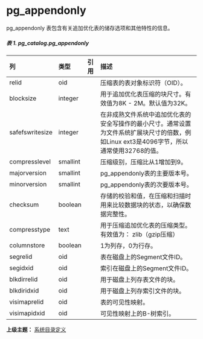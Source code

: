 # pg\_appendonly

pg\_appendonly 表包含有关追加优化表的储存选项和其他特性的信息。

##### 表 1. pg\_catalog.pg\_appendonly

| 列 | 类型 | 引用 | 描述 |
| :--- | :--- | :--- | :--- |
| relid | oid |  | 压缩表的表对象标识符（OID）。 |
| blocksize | integer |  | 用于追加优化表压缩的块尺寸。有效值为8K - 2M。默认值为32K。 |
| safefswritesize | integer |  | 在非成熟文件系统中追加优化表的安全写操作的最小尺寸。通常设置为文件系统扩展块尺寸的倍数，例如Linux ext3是4096字节，所以通常使用32768的值。 |
| compresslevel | smallint |  | 压缩级别，压缩比从1增加到9。 |
| majorversion | smallint |  | pg\_appendonly表的主要版本号。 |
| minorversion | smallint |  | pg\_appendonly表的次要版本号。 |
| checksum | boolean |  | 存储的校验和值，在压缩和扫描时用来比较数据块的状态，以确保数据完整性。 |
| compresstype | text |  | 用于压缩追加优化表的压缩类型。 有效值为： zlib（gzip压缩） |
| columnstore | boolean |  | 1为列存，0为行存。 |
| segrelid | oid |  | 表在磁盘上的Segment文件ID。 |
| segidxid | oid |  | 索引在磁盘上的Segment文件ID。 |
| blkdirrelid | oid |  | 用于磁盘上列存表文件的块。 |
| blkdiridxid | oid |  | 用于磁盘上列存索引文件的块。 |
| visimaprelid | oid |  | 表的可见性映射。 |
| visimapidxid | oid |  | 可见性映射上的B-树索引。 |

**上级主题：** [系统目录定义](./README.md)
